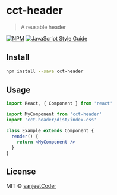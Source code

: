 # cct-header

> A reusable header

[![NPM](https://img.shields.io/npm/v/cct-header.svg)](https://www.npmjs.com/package/cct-header) [![JavaScript Style Guide](https://img.shields.io/badge/code_style-standard-brightgreen.svg)](https://standardjs.com)

## Install

```bash
npm install --save cct-header
```

## Usage

```jsx
import React, { Component } from 'react'

import MyComponent from 'cct-header'
import 'cct-header/dist/index.css'

class Example extends Component {
  render() {
    return <MyComponent />
  }
}
```

## License

MIT © [sanjeetCoder](https://github.com/sanjeetCoder)
